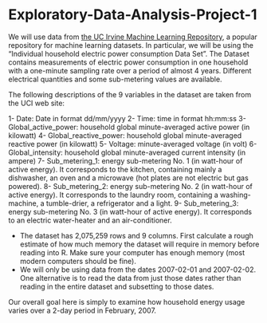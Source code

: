 # Exploratory-Data-Analysis-Project-1

We will use data from [the UC Irvine Machine Learning Repository](http://archive.ics.uci.edu/ml/index.php), a popular repository for machine learning datasets. In particular, we will be using the “Individual household electric power consumption Data Set”. The Dataset contains measurements of electric power consumption in one household with a one-minute sampling rate over a period of almost 4 years. Different electrical quantities and some sub-metering values are available.

The following descriptions of the 9 variables in the dataset are taken from the UCI web site:

1- Date: Date in format dd/mm/yyyy
2- Time: time in format hh:mm:ss
3- Global_active_power: household global minute-averaged active power (in kilowatt)
4- Global_reactive_power: household global minute-averaged reactive power (in kilowatt)
5- Voltage: minute-averaged voltage (in volt)
6- Global_intensity: household global minute-averaged current intensity (in ampere)
7- Sub_metering_1: energy sub-metering No. 1 (in watt-hour of active energy). It corresponds to the kitchen, containing mainly a dishwasher, an oven and a microwave (hot plates are not electric but gas powered).
8- Sub_metering_2: energy sub-metering No. 2 (in watt-hour of active energy). It corresponds to the laundry room, containing a washing-machine, a tumble-drier, a refrigerator and a light.
9- Sub_metering_3: energy sub-metering No. 3 (in watt-hour of active energy). It corresponds to an electric water-heater and an air-conditioner.

* The dataset has 2,075,259 rows and 9 columns. First calculate a rough estimate of how much memory the dataset will require in memory before reading into R. Make sure your computer has enough memory (most modern computers should be fine).
* We will only be using data from the dates 2007-02-01 and 2007-02-02. One alternative is to read the data from just those dates rather than reading in the entire dataset and subsetting to those dates.

Our overall goal here is simply to examine how household energy usage varies over a 2-day period in February, 2007.
